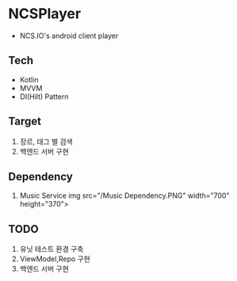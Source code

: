 # NCSPlayer
 -  NCS.IO's android client player

## Tech
 - Kotlin
 - MVVM
 - DI(Hilt) Pattern
 
## Target
 1. 장르, 태그 별 검색
 2. 백엔드 서버 구현

## Dependency
 1. Music Service
 img src="/Music Dependency.PNG"  width="700" height="370">
 

## TODO
1. 유닛 테스트 환경 구축
2. ViewModel,Repo 구현 
3. 백엔드 서버 구현
